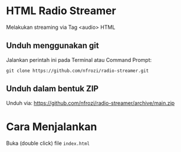# HTML Radio Streamer
Melakukan streaming via Tag &lt;audio> HTML

## Unduh menggunakan git
Jalankan perintah ini pada Terminal atau Command Prompt:

`git clone https://github.com/nfrozi/radio-streamer.git`

## Unduh dalam bentuk ZIP
Unduh via: https://github.com/nfrozi/radio-streamer/archive/main.zip

# Cara Menjalankan
Buka (double click) file `index.html`
